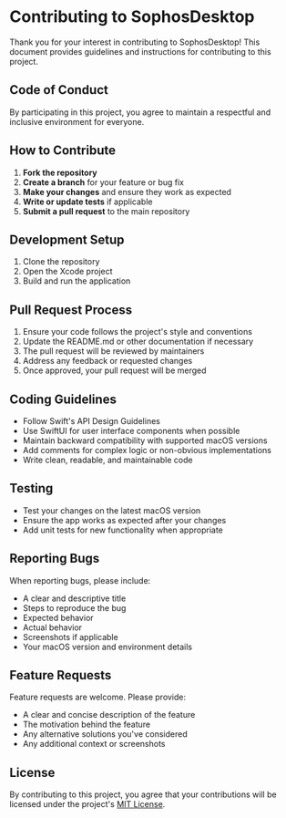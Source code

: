 # Contributing to SophosDesktop

Thank you for your interest in contributing to SophosDesktop! This document provides guidelines and instructions for contributing to this project.

## Code of Conduct

By participating in this project, you agree to maintain a respectful and inclusive environment for everyone.

## How to Contribute

1. **Fork the repository**
2. **Create a branch** for your feature or bug fix
3. **Make your changes** and ensure they work as expected
4. **Write or update tests** if applicable
5. **Submit a pull request** to the main repository

## Development Setup

1. Clone the repository
2. Open the Xcode project
3. Build and run the application

## Pull Request Process

1. Ensure your code follows the project's style and conventions
2. Update the README.md or other documentation if necessary
3. The pull request will be reviewed by maintainers
4. Address any feedback or requested changes
5. Once approved, your pull request will be merged

## Coding Guidelines

- Follow Swift's API Design Guidelines
- Use SwiftUI for user interface components when possible
- Maintain backward compatibility with supported macOS versions
- Add comments for complex logic or non-obvious implementations
- Write clean, readable, and maintainable code

## Testing

- Test your changes on the latest macOS version
- Ensure the app works as expected after your changes
- Add unit tests for new functionality when appropriate

## Reporting Bugs

When reporting bugs, please include:

- A clear and descriptive title
- Steps to reproduce the bug
- Expected behavior
- Actual behavior
- Screenshots if applicable
- Your macOS version and environment details

## Feature Requests

Feature requests are welcome. Please provide:

- A clear and concise description of the feature
- The motivation behind the feature
- Any alternative solutions you've considered
- Any additional context or screenshots

## License

By contributing to this project, you agree that your contributions will be licensed under the project's [MIT License](LICENSE).